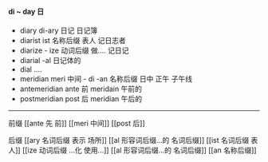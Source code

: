 #### di ~ day 日

- diary di-ary 日记 日记簿
- diarist  ist 名称后缀 表人 记日志者
- diarize  - ize 动词后缀 做....  记日记
- diarial -al 日记体的 
- dial  ....
- meridian meri 中间 - di -an 名称后缀 日中 正午 子午线
- antemeridian ante 前 meridain 午前的
- postmeridian post 后 meridian 午后的


----
前缀
[[ante 先 前]]
[[meri 中间]]
[[post 后]]

后缀
[[ary 名词后缀 表示 场所]]
[[al 形容词后缀...的 名词后缀]]
[[ist  名词后缀 表人]]
[[ize 动词后缀 ...化 使用...]]
[[al 形容词后缀...的 名词后缀]]
[[an 名称后缀]]
